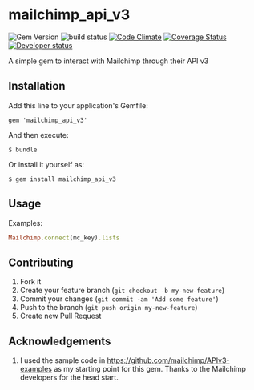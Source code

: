 # mailchimp_api_v3


![Gem Version](http://img.shields.io/gem/v/mailchimp_api_v3.svg?style=flat)
![build status](https://img.shields.io/circleci/project/Xenapto/mailchimp_api_v3/develop.svg)
[![Code Climate](http://img.shields.io/codeclimate/github/Xenapto/mailchimp_api_v3.svg?style=flat)](https://codeclimate.com/github/Xenapto/mailchimp_api_v3)
[![Coverage Status](https://img.shields.io/coveralls/Xenapto/mailchimp_api_v3/develop.svg?style=flat)](https://coveralls.io/r/Xenapto/mailchimp_api_v3?branch=develop)
[![Developer status](http://img.shields.io/badge/developer-awesome-brightgreen.svg?style=flat)](http://xenapto.com)

A simple gem to interact with Mailchimp through their API v3

## Installation

Add this line to your application's Gemfile:

    gem 'mailchimp_api_v3'

And then execute:

    $ bundle

Or install it yourself as:

    $ gem install mailchimp_api_v3

## Usage

Examples:

```ruby
Mailchimp.connect(mc_key).lists
```

## Contributing

1.  Fork it
1.  Create your feature branch (`git checkout -b my-new-feature`)
1.  Commit your changes (`git commit -am 'Add some feature'`)
1.  Push to the branch (`git push origin my-new-feature`)
1.  Create new Pull Request

## Acknowledgements

1.  I used the sample code in https://github.com/mailchimp/APIv3-examples as my starting point for this gem. Thanks to
the Mailchimp developers for the head start.
